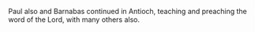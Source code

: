 Paul also and Barnabas continued in Antioch, teaching and preaching the word of the Lord, with many others also.
